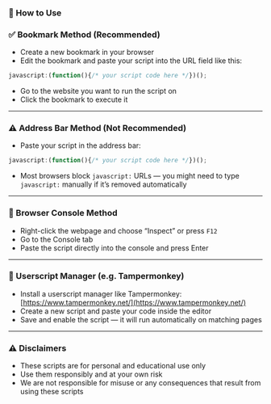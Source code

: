### 📖 How to Use

### ✅ Bookmark Method (Recommended)

* Create a new bookmark in your browser
* Edit the bookmark and paste your script into the URL field like this:

```js
javascript:(function(){/* your script code here */})();
```

* Go to the website you want to run the script on
* Click the bookmark to execute it

---

### ⚠️ Address Bar Method (Not Recommended)

* Paste your script in the address bar:

```js
javascript:(function(){/* your script code here */})();
```

* Most browsers block `javascript:` URLs — you might need to type `javascript:` manually if it’s removed automatically

---

### 🧪 Browser Console Method

* Right-click the webpage and choose “Inspect” or press `F12`
* Go to the Console tab
* Paste the script directly into the console and press Enter

---

### 🧷 Userscript Manager (e.g. Tampermonkey)

* Install a userscript manager like Tampermonkey: [https://www.tampermonkey.net/](https://www.tampermonkey.net/)
* Create a new script and paste your code inside the editor
* Save and enable the script — it will run automatically on matching pages

---

### ⚠️ Disclaimers

* These scripts are for personal and educational use only
* Use them responsibly and at your own risk
* We are not responsible for misuse or any consequences that result from using these scripts
